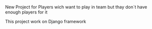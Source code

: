 New Project for Players wich want to play in team but thay don`t have enough players for it

This project work on Django framework